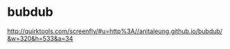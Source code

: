 bubdub
======
http://quirktools.com/screenfly/#u=http%3A//anitaleung.github.io/bubdub/&w=320&h=533&a=34
